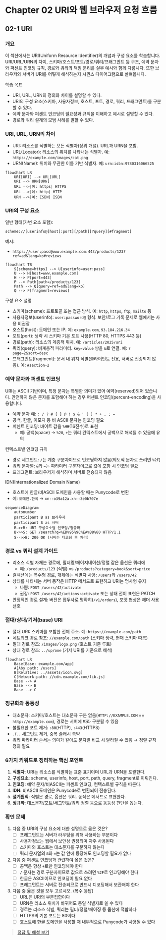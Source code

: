 # Chapter 02 URI와 웹 브라우저 요청 흐름

## 02-1 URI

### 개요
이 섹션에서는 URI(Uniform Resource Identifier)의 개념과 구성 요소를 학습합니다. URI/URL/URN의 차이, 스키마/호스트/포트/경로/쿼리/프래그먼트 등 구조, 예약 문자와 퍼센트 인코딩 규칙, 경로와 쿼리의 책임 분리를 실무 예시와 함께 다룹니다. 또한 브라우저와 서버가 URI를 어떻게 해석하는지 시퀀스 다이어그램으로 살펴봅니다.

학습 목표
- URI, URL, URN의 정의와 차이를 설명할 수 있다.
- URI의 구성 요소(스키마, 사용자정보, 호스트, 포트, 경로, 쿼리, 프래그먼트)를 구분할 수 있다.
- 예약 문자와 퍼센트 인코딩의 필요성과 규칙을 이해하고 예시로 설명할 수 있다.
- 경로와 쿼리 설계의 모범 사례를 말할 수 있다.

### URI, URL, URN의 차이
- URI: 리소스를 식별하는 모든 식별자(상위 개념). URL과 URN을 포함.
- URL(Locator): 리소스의 위치를 나타내는 식별자. 예: `https://example.com/images/cat.png`
- URN(Name): 위치와 무관한 이름 기반 식별자. 예: `urn:isbn:9780316066525`

```mermaid
flowchart LR
    URI[URI] --> URL[URL]
    URI --> URN[URN]
    URL -->|예: https| HTTPS
    URL -->|예: http| HTTP
    URN -->|예: ISBN| ISBN
```

### URI의 구성 요소
일반 형태(가변 요소 포함):

```
scheme://[userinfo@]host[:port][/path][?query][#fragment]
```

예시:
- `https://user:pass@www.example.com:443/products/123?ref=ad&lang=ko#reviews`

```mermaid
flowchart TB
    S[scheme=https] --> U[userinfo=user:pass]
    U --> H[host=www.example.com]
    H --> P[port=443]
    P --> Path[path=/products/123]
    Path --> Q[query=ref=ad&lang=ko]
    Q --> F[fragment=reviews]
```

구성 요소 설명
- 스키마(scheme): 프로토콜 또는 접근 방식. 예: `http`, `https`, `ftp`, `mailto` 등
- 사용자정보(userinfo): `user:password@` 형식. 보안/로그 기록 문제로 웹에서는 사용 비권장
- 호스트(host): 도메인 또는 IP. 예: `example.com`, `93.184.216.34`
- 포트(port): 생략 시 스키마 기본 포트 사용(HTTP 80, HTTPS 443 등)
- 경로(path): 리소스의 계층적 위치. 예: `/articles/2025/uri`
- 쿼리(query): 비계층적 파라미터. `key=value` 쌍을 `&`로 연결. 예: `?page=2&sort=desc`
- 프래그먼트(fragment): 문서 내 위치 식별(클라이언트 전용, 서버로 전송되지 않음). 예: `#section-2`

### 예약 문자와 퍼센트 인코딩
URI는 ASCII 기반이며, 특정 문자는 특별한 의미가 있어 예약(reserved)되어 있습니다. 안전하지 않은 문자를 포함해야 하는 경우 퍼센트 인코딩(percent-encoding)을 사용합니다.

- 예약 문자 예: `: / ? # [ ] @ ! $ & ' ( ) * + , ; =`
- 공백, 한글, 이모지 등 비 ASCII 문자는 인코딩 필요
- 퍼센트 인코딩: 바이트 값을 `%HH`(16진수)로 표현
  - 예: 공백(space) → `%20`, `+`는 쿼리 컨텍스트에서 공백으로 해석될 수 있음에 유의

컨텍스트별 인코딩 규칙
- 경로 세그먼트: `/`는 계층 구분자이므로 인코딩하지 않음(의도적 문자로 쓰려면 `%2F`)
- 쿼리 문자열: `&`와 `=`는 파라미터 구분자이므로 값에 포함 시 인코딩 필요
- 프래그먼트: 브라우저가 해석하며 서버로 전송되지 않음

IDN(Internationalized Domain Name)
- 호스트에 한글/비ASCII 도메인을 사용할 때는 Punycode로 변환
- 예: `도메인.한국` → `xn--o39a12a.xn--3e0b707e`

```mermaid
sequenceDiagram
    autonumber
    participant B as 브라우저
    participant S as 서버
    B->>B: URI 구성요소별 인코딩/정규화
    B->>S: GET /search?q=%ED%95%9C%EA%B8%80 HTTP/1.1
    S-->>B: 200 OK (서버는 디코딩 후 처리)
```

### 경로 vs 쿼리 설계 가이드
- 리소스 식별 자체는 경로에, 필터링/페이지네이션/정렬 같은 옵션은 쿼리에
  - 예: `/products/123` (식별) vs `/products?category=book&sort=price`
- 컬렉션에는 복수형 경로, 개체에는 식별자 사용: `/users`와 `/users/42`
- 상태를 나타내는 서버 동작은 HTTP 메서드로 표현하고 URI는 명사형 유지
  - 나쁨: `POST /users/42/activate`
  - 권장: `POST /users/42/actions:activate` 또는 상태 전이 표현은 PATCH
- 안정적인 경로 설계: 버전은 접두사로 명확히(`/v1/orders`), 포맷 협상은 헤더 사용 선호

### 절대/상대/기저(base) URI
- 절대 URI: 스키마를 포함한 전체 주소. 예: `https://example.com/path`
- 네트워크 경로 참조: `//example.com/path` (스키마 생략, 현재 스키마 따름)
- 절대 경로 참조: `/images/logo.png` (호스트 기준 루트)
- 상대 경로 참조: `../up/one` (기저 URI를 기준으로 해석)

```mermaid
flowchart LR
    Base[Base: example.com/app]
    A[Abs path: /users]
    B[Relative: ../assets/icon.svg]
    C[Network-path: //cdn.example.com/lib.js]
    Base --> A
    Base --> B
    Base --> C
```

### 정규화와 동등성
- 대소문자: 스키마/호스트는 대소문자 구분 없음(`HTTP://EXAMPLE.COM` == `http://example.com`), 경로는 서버에 따라 구분될 수 있음
- 불필요한 포트 제거: `:80`(HTTP), `:443`(HTTPS)
- `.`/`..` 세그먼트 제거, 중복 슬래시 축약
- 쿼리 파라미터 순서는 의미가 같아도 문자열 비교 시 달라질 수 있음 → 정렬 규칙 정의 필요

### 6가지 키워드로 정리하는 핵심 포인트
1. **식별자**: URI는 리소스를 식별하는 표준 표기이며 URL과 URN을 포괄한다.
2. **구성요소**: scheme, userinfo, host, port, path, query, fragment로 이뤄진다.
3. **인코딩**: 예약 문자/비ASCII는 퍼센트 인코딩, 컨텍스트별 규칙을 따른다.
4. **IDN**: 비ASCII 도메인은 Punycode로 변환되어 전송된다.
5. **설계원칙**: 식별은 경로, 옵션은 쿼리. 동작은 메서드로 표현한다.
6. **정규화**: 대소문자/포트/세그먼트/쿼리 정렬 등으로 동등성 판단을 돕는다.

### 확인 문제
1. 다음 중 URI의 구성 요소에 대한 설명으로 옳은 것은?
    - [ ] 프래그먼트는 서버가 라우팅을 위해 사용하는 부분이다
    - [ ] 사용자정보는 웹에서 보안상 권장되며 자주 사용된다
    - [ ] 스키마와 호스트는 대소문자를 구분하지 않는다
    - [ ] 쿼리 문자열의 `&`와 `=`는 값 안에 등장해도 인코딩할 필요가 없다

2. 다음 중 퍼센트 인코딩과 관련하여 옳은 것은?
    - [ ] 공백은 항상 `+`로만 인코딩해야 한다
    - [ ] `/` 문자는 경로 구분자이므로 값으로 쓰려면 `%2F`로 인코딩해야 한다
    - [ ] 한글은 ASCII이므로 인코딩이 필요 없다
    - [ ] 프래그먼트는 서버로 전송되므로 반드시 디코딩해서 보관해야 한다

3. 다음 중 옳은 것을 모두 고르시오. (복수 응답)
    - [ ] URL은 URI의 부분집합이다
    - [ ] URN은 리소스 위치가 바뀌어도 동일 식별자로 쓸 수 있다
    - [ ] 경로는 리소스 식별, 쿼리는 필터/정렬/페이징 등 옵션에 적합하다
    - [ ] HTTPS의 기본 포트는 80이다
    - [ ] 호스트에 한글 도메인을 사용할 때 내부적으로 Punycode가 사용될 수 있다

> [정답 및 해설 보기](../answers_and_explanations.md#ans-02-1-uri)
